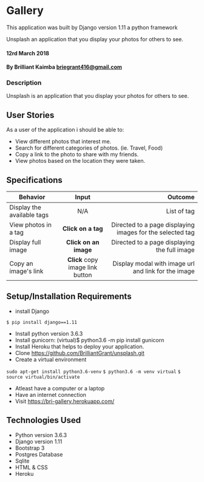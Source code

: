 # Gallery

This application was built by Django version 1.11 a python framework

Unsplash an application that you display your photos for others to see.

#### 12rd March 2018

#### By Brilliant Kaimba briegrant416@gmail.com

### Description

Unsplash is an application that you display your photos for others to see.

## User Stories

As a user of the application i should be able to:

* View different photos that interest me.
* Search for different categories of photos. (ie. Travel, Food)
* Copy a link to the photo to share with my friends.
* View photos based on the location they were taken.

## Specifications

| Behavior        | Input           | Outcome  |
| ------------- |:-------------:| -----:|
| Display the available tags | N/A | List of tag |
| View photos in a tag | **Click on a tag** | Directed to a page displaying images for the selected tag |
| Display full image | **Click on an image** | Directed to a page displaying the full image |
| Copy an image's link | **Click** copy image link button | Display modal with image url and link for the image |


## Setup/Installation Requirements

* install Django

```$ pip install django==1.11```

* Install python version 3.6.3
* Install gunicorn: (virtual)$ python3.6 -m pip install gunicorn
* Install Heroku that helps to deploy your application.
* Clone https://github.com/BrilliantGrant/unsplash.git
* Create a virtual environment

 `sudo apt-get install python3.6-venv`
 ```$ python3.6 -m venv virtual```
```$ source virtual/bin/activate```

* Atleast have a computer or a laptop
* Have an internet connection
* Visit  https://bri-gallery.herokuapp.com/

## Technologies Used

  * Python version 3.6.3
  * Django version 1.11
  * Bootstrap 3
  * Postgres Database
  * Sqlite
  * HTML & CSS 
  * Heroku

